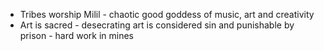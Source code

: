 - Tribes worship Milil - chaotic good goddess of music, art and creativity
- Art is sacred - desecrating art is considered sin and punishable by prison - hard work in mines
